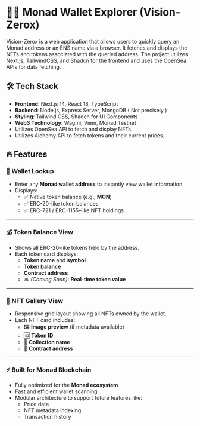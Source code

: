 # 🧙‍♂️ Monad Wallet Explorer (Vision-Zerox)

Vision-Zerox is a web application that allows users to quickly query an Monad address or an ENS name via a browser. It fetches and displays the NFTs and tokens associated with the queried address. The project utilizes Next.js, TailwindCSS, and Shadcn for the frontend and uses the OpenSea APIs for data fetching.

## 🛠️ Tech Stack

- **Frontend**: Next.js 14, React 18, TypeScript
- **Backend**: Node.js, Express Server, MongoDB ( Not precisely )
- **Styling**: Tailwind CSS, Shadcn for UI Components
- **Web3 Technology**: Wagmi, Viem, Monad Testnet
- Utilizes OpenSea API to fetch and display NFTs.
- Utilizes Alchemy API to fetch tokens and their current prices.


## 🔥 Features

### 🧾 Wallet Lookup
- Enter any **Monad wallet address** to instantly view wallet information.
- Displays:
  - ✅ Native token balance (e.g., **MON**)
  - ✅ ERC-20–like token balances
  - ✅ ERC-721 / ERC-1155–like NFT holdings

---

### 💰 Token Balance View
- Shows all ERC-20–like tokens held by the address.
- Each token card displays:
  - **Token name** and **symbol**
  - **Token balance**
  - **Contract address**
  - 🔜 *(Coming Soon)*: **Real-time token value**

---

### 🎨 NFT Gallery View
- Responsive grid layout showing all NFTs owned by the wallet.
- Each NFT card includes:
  - 🖼️ **Image preview** (if metadata available)
  - 🆔 **Token ID**
  - 📛 **Collection name**
  - 📄 **Contract address**

---

### ⚡ Built for Monad Blockchain
- Fully optimized for the **Monad ecosystem**
- Fast and efficient wallet scanning
- Modular architecture to support future features like:
  - Price data
  - NFT metadata indexing
  - Transaction history

